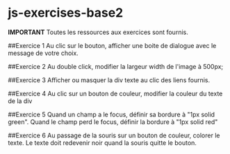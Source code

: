 # js-exercises-base2

**IMPORTANT**
Toutes les ressources aux exercices sont fournis.

##Exercice 1
Au clic sur le bouton, afficher une boite de dialogue avec le message de votre choix.

##Exercice 2
Au double click, modifier la largeur width de l'image à 500px;

##Exercice 3
Afficher ou masquer la div texte au clic des liens fournis.

##Exercice 4
Au clic sur un bouton de couleur, modifier la couleur du texte de la div

##Exercice 5
Quand un champ a le focus, définir sa bordure à "1px solid green".
 Quand le champ perd le focus, définir la bordure à "1px solid red"

##Exercice 6
Au passage de la souris sur un bouton de couleur, colorer le texte.
 Le texte doit redevenir noir quand la souris quitte le bouton.
